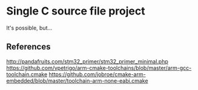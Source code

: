 # Single C source file project

It's possible, but...

## References

http://pandafruits.com/stm32_primer/stm32_primer_minimal.php
https://github.com/vpetrigo/arm-cmake-toolchains/blob/master/arm-gcc-toolchain.cmake
https://github.com/jobroe/cmake-arm-embedded/blob/master/toolchain-arm-none-eabi.cmake
